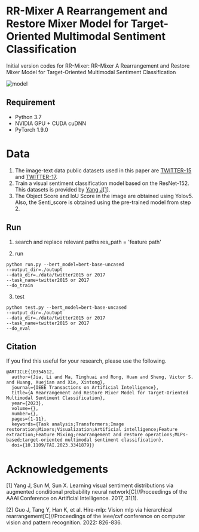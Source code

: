 # RR-Mixer A Rearrangement and Restore Mixer Model for Target-Oriented Multimodal Sentiment Classification
Initial version codes for RR-Mixer: RR-Mixer A Rearrangement and Restore Mixer Model for Target-Oriented Multimodal Sentiment Classification
 

![model](https://github.com/LiLi-Jia/RR-Mixer/assets/44886362/38b5be68-1eda-49fc-b6b8-d3cef22be182)

## Requirement

- Python 3.7
- NVIDIA GPU + CUDA cuDNN
- PyTorch 1.9.0

# Data

1. The image-text data public datasets used in this paper are [TWITTER-15](https://github.com/jefferyYu/TomBERT) and [TWITTER-17](https://github.com/jefferyYu/TomBERT).
2. Train a visual sentiment classification model based on the ResNet-152. This datasets is provided by [Yang J[1]](http://47.105.62.179:8081/sentiment_web/datasets/LDL.tar.gz).
3. The Object Score and IoU Score in the image are obtained using Yolov5. Also, the Senti_score is obtained using the pre-trained model from step 2.

## Run
1. search and replace relevant paths
   res_path = 'feature path'

2. run
```
python run.py --bert_model=bert-base-uncased
--output_dir=./outupt
--data_dir=./data/twitter2015 or 2017
--task_name=twitter2015 or 2017
--do_train
```
3. test
```
python test.py --bert_model=bert-base-uncased
--output_dir=./outupt
--data_dir=./data/twitter2015 or 2017
--task_name=twitter2015 or 2017
--do_eval
```

## Citation
If you find this useful for your research, please use the following.

```
@ARTICLE{10354512,
  author={Jia, Li and Ma, Tinghuai and Rong, Huan and Sheng, Victor S. and Huang, Xuejian and Xie, Xintong},
  journal={IEEE Transactions on Artificial Intelligence}, 
  title={A Rearrangement and Restore Mixer Model for Target-Oriented Multimodal Sentiment Classification}, 
  year={2023},
  volume={},
  number={},
  pages={1-11},
  keywords={Task analysis;Transformers;Image restoration;Mixers;Visualization;Artificial intelligence;Feature extraction;Feature Mixing;rearrangement and restore operations;MLPs-based;target-oriented multimodal sentiment classification},
  doi={10.1109/TAI.2023.3341879}}
```
 

# Acknowledgements

<!---Our framework and some codes are based on [HireMLP](https://github.com/liuruiyang98/Jittor-MLP), thanks very much!-->

[1] Yang J, Sun M, Sun X. Learning visual sentiment distributions via augmented conditional probability neural network[C]//Proceedings of the AAAI Conference on Artificial Intelligence. 2017, 31(1).

[2] Guo J, Tang Y, Han K, et al. Hire-mlp: Vision mlp via hierarchical rearrangement[C]//Proceedings of the ieee/cvf conference on computer vision and pattern recognition. 2022: 826-836.

